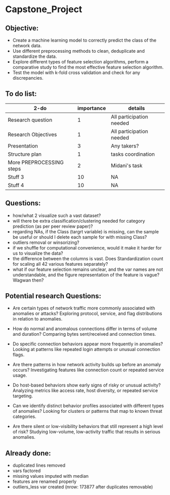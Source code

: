 # Capstone_Project

## Objective:
+ Create a machine learning model to correctly predict the class of the network data.
+ Use different preprocessing methods to clean, deduplicate and standardize the data.
+ Explore different types of feature selection algorithms, perform a comparative study to find the most effective feature selection algorithm.
+ Test the model with k-fold cross validation and check for any discrepancies.


## To do list:
| 2-do | importance | details |
| -------- | -------- | -------- |
| Research question   |  1   | All participation needed   |
| Research Objectives   |  1   | All participation needed   |
| Presentation   |  3   | Any takers?   |
| Structure plan  |  1   | tasks coordination   |
| More PREPROCESSING steps   | 2   | Midani's task   |
| Stuff 3   |  10   |  NA  |
| Stuff 4   |  10  |  NA  |


## Questions:
+ how/what 2 visualize such a vast dataset?
+ will there be extra classification/clustering needed for category prediction (as per peer review paper)?
+ regarding NAs, if the Class (targrt variable) is missing, can the sample be useful or should I delete each sample for with missing Class?
+ outliers removal or winsorizing?
+ if we shuffle for computational convenience, would it make it harder for us to visualize the data?
+ the difference between the columns is vast. Does Standardization count for scaling all 42 various features separately? 
+ what if our feature selection remains unclear, and the var names are not understandable, and the figure representation of the feature is vague? Wagwan then?

## Potential research Questions:
+ Are certain types of network traffic more commonly associated with anomalies or attacks? Exploring protocol, service, and flag distributions in relation to anomalies.

+ How do normal and anomalous connections differ in terms of volume and duration? Comparing bytes sent/received and connection times.

+ Do specific connection behaviors appear more frequently in anomalies? Looking at patterns like repeated login attempts or unusual connection flags.

+ Are there patterns in how network activity builds up before an anomaly occurs? Investigating features like connection count or repeated service usage.

+ Do host-based behaviors show early signs of risky or unusual activity? Analyzing metrics like access rate, host diversity, or repeated service targeting.

+ Can we identify distinct behavior profiles associated with different types of anomalies? Looking for clusters or patterns that map to known threat categories.

+ Are there silent or low-visibility behaviors that still represent a high level of risk? Studying low-volume, low-activity traffic that results in serious anomalies.


## Already done:
+ duplicated lines removed
+ vars factored
+ missing values imputed with median 
+ features are renamed properly
+ outliers_less var created (nrow: 173877 after duplicates removable)

